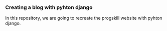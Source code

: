 ### Creating a blog with pyhton django

In this repository, we are going to recreate the progskill website with pyhton django.
